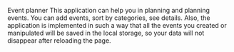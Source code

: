 Event planner
This application can help you in planning and planning events.
You can add events, sort by categories, see details. Also, the application is implemented in such a way that all the events you created or manipulated will be saved in the local storage, so your data will not disappear after reloading the page.
